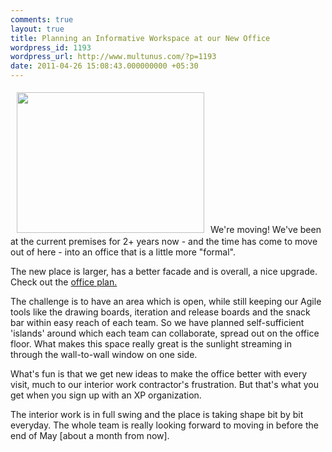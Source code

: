 ```yaml
---
comments: true
layout: true
title: Planning an Informative Workspace at our New Office
wordpress_id: 1193
wordpress_url: http://www.multunus.com/?p=1193
date: 2011-04-26 15:08:43.000000000 +05:30
---
```

<a rel="attachment wp-att-1279" href="http://www.multunus.com/2011/04/planning-an-informative-workspace-at-our-new-office/s1080013/"><img class="alignleft size-medium wp-image-1279" style="margin-top: 5px; margin-bottom: 5px; margin-left: 10px; margin-right: 10px;" title="New Office" src="http://www.multunus.com/wp-blog/wp-content/uploads/2011/04/S1080013-300x225.jpg" alt="" width="300" height="225" /></a>We're moving! We've been at the current premises for 2+ years now - and the time has come to move out of here - into an office that is a little more "formal".

The new place is larger, has a better facade and is overall, a nice upgrade. Check out the <a href="http://www.homestyler.com/designprofile/58b86389-0d87-4317-b32c-417cc403caf6">office plan.</a>

The challenge is to have an area which is open, while still keeping our Agile tools like the drawing boards, iteration and release boards and the snack bar within easy reach of each team. So we have planned self-sufficient 'islands' around which each team can collaborate, spread out on the office floor. What makes this space really great is the sunlight streaming in through the wall-to-wall window on one side.

What's fun is that we get new ideas to make the office better with every visit, much to our interior work contractor's frustration. But that's what you get when you sign up with an XP organization.

The interior work is in full swing and the place is taking shape bit by  bit everyday. The whole team is really looking forward to moving in before the end of May [about a month from now].
